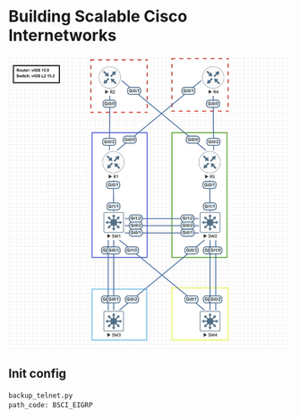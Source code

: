 # Building Scalable Cisco Internetworks

![Topology](/BSCI_EIGRP/DBM_Inc_EIGRP_Diagram_lab.JPG)

## Init config
```bash
backup_telnet.py
path_code: BSCI_EIGRP
```
